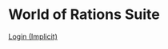 # World of Rations Suite

[Login (Implicit)](https://worldofrations.auth0.com/authorize?scope=openid%20email%20profile&response_type=token&client_id=qVN7NLKDr9ap_tFr3Ri9CZlQrnkcdEwf&redirect_uri=https://worldofrations.com)